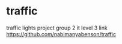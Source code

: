 # traffic
traffic lights project group 2 it level 3
link https://github.com/nabimanyabenson/traffic
